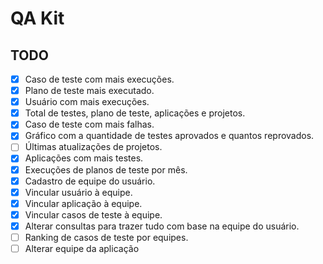 # QA Kit
## TODO
 - [X] Caso de teste com mais execuções.
 - [X] Plano de teste mais executado.
 - [X] Usuário com mais execuções.
 - [X] Total de testes, plano de teste, aplicações e projetos.
 - [X] Caso de teste com mais falhas.
 - [X] Gráfico com a quantidade de testes aprovados e quantos reprovados.
 - [ ] Últimas atualizações de projetos.
 - [X] Aplicações com mais testes.
 - [X] Execuções de planos de teste por mês.
 - [X] Cadastro de equipe do usuário.
 - [X] Vincular usuário à equipe.
 - [X] Vincular aplicação à equipe.
 - [X] Vincular casos de teste à equipe.
 - [X] Alterar consultas para trazer tudo com base na equipe do usuário.
 - [ ] Ranking de casos de teste por equipes.
 - [ ] Alterar equipe da aplicação
